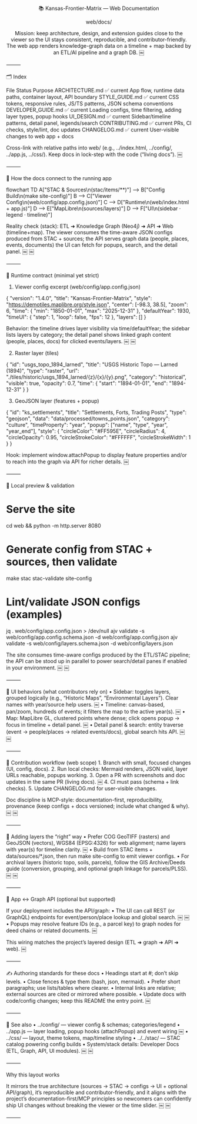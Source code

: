 <div align="center">


📚 Kansas-Frontier-Matrix — Web Documentation

web/docs/

Mission: keep architecture, design, and extension guides close to the viewer so the UI stays consistent, reproducible, and contributor-friendly. The web app renders knowledge-graph data on a timeline + map backed by an ETL/AI pipeline and a graph DB.  ￼

</div>



⸻

🗂️ Index

File	Status	Purpose
ARCHITECTURE.md	✅ current	App flow, runtime data paths, container layout, API boundary
STYLE_GUIDE.md	✅ current	CSS tokens, responsive rules, JS/TS patterns, JSON schema conventions
DEVELOPER_GUIDE.md	✅ current	Loading configs, time filtering, adding layer types, popup hooks
UI_DESIGN.md	✅ current	Sidebar/timeline patterns, detail panel, legends/search
CONTRIBUTING.md	✅ current	PRs, CI checks, style/lint, doc updates
CHANGELOG.md	✅ current	User-visible changes to web app + docs

Cross-link with relative paths into web/ (e.g., ../index.html, ../config/, ../app.js, ../css/). Keep docs in lock-step with the code (“living docs”).  ￼

⸻

🔌 How the docs connect to the running app

flowchart TD
  A["STAC & Sources\n(stac/items/**)"] --> B["Config Build\n(make site-config)"]
  B --> C["Viewer Config\n(web/config/app.config.json)"]
  C --> D["Runtime\n(web/index.html + app.js)"]
  D --> E["MapLibre\n(sources/layers)"]
  D --> F["UI\n(sidebar · legend · timeline)"]

<!-- END OF MERMAID -->


Reality check (stack): ETL ➜ Knowledge Graph (Neo4j) ➜ API ➜ Web (timeline+map). The viewer consumes the time-aware JSON configs produced from STAC + sources; the API serves graph data (people, places, events, documents) the UI can fetch for popups, search, and the detail panel.  ￼  ￼

⸻

🧩 Runtime contract (minimal yet strict)

1) Viewer config excerpt (web/config/app.config.json)

{
  "version": "1.4.0",
  "title": "Kansas-Frontier-Matrix",
  "style": "https://demotiles.maplibre.org/style.json",
  "center": [-98.3, 38.5],
  "zoom": 6,
  "time": { "min": "1850-01-01", "max": "2025-12-31" },
  "defaultYear": 1930,
  "timeUI": { "step": 1, "loop": false, "fps": 12 },
  "layers": []
}

Behavior: the timeline drives layer visibility via time/defaultYear; the sidebar lists layers by category; the detail panel shows linked graph content (people, places, docs) for clicked events/layers.  ￼  ￼

2) Raster layer (tiles)

{
  "id": "usgs_topo_1894_larned",
  "title": "USGS Historic Topo — Larned (1894)",
  "type": "raster",
  "url": "./tiles/historic/usgs_1894_larned/{z}/{x}/{y}.png",
  "category": "historical",
  "visible": true,
  "opacity": 0.7,
  "time": { "start": "1894-01-01", "end": "1894-12-31" }
}

3) GeoJSON layer (features + popup)

{
  "id": "ks_settlements",
  "title": "Settlements, Forts, Trading Posts",
  "type": "geojson",
  "data": "data/processed/towns_points.json",
  "category": "culture",
  "timeProperty": "year",
  "popup": ["name", "type", "year", "year_end"],
  "style": {
    "circleColor": "#FF595E",
    "circleRadius": 4,
    "circleOpacity": 0.95,
    "circleStrokeColor": "#FFFFFF",
    "circleStrokeWidth": 1
  }
}

Hook: implement window.attachPopup to display feature properties and/or to reach into the graph via API for richer details.  ￼

⸻

🧪 Local preview & validation

# Serve the site
cd web && python -m http.server 8080

# Generate config from STAC + sources, then validate
make stac stac-validate site-config

# Lint/validate JSON configs (examples)
jq . web/config/app.config.json > /dev/null
ajv validate -s web/config/app.config.schema.json -d web/config/app.config.json
ajv validate -s web/config/layers.schema.json      -d web/config/layers.json

The site consumes time-aware configs produced by the ETL/STAC pipeline; the API can be stood up in parallel to power search/detail panes if enabled in your environment.  ￼  ￼

⸻

🧭 UI behaviors (what contributors rely on)
	•	Sidebar: toggles layers, grouped logically (e.g., “Historic Maps”, “Environmental Layers”). Clear names with year/source help users.  ￼
	•	Timeline: canvas-based, pan/zoom, hundreds of events; it filters the map to the active year(s).  ￼
	•	Map: MapLibre GL, clustered points where dense; click opens popup → focus in timeline + detail panel.  ￼
	•	Detail panel & search: entity traverse (event → people/places → related events/docs), global search hits API.  ￼  ￼

⸻

🔁 Contribution workflow (web scope)
	1.	Branch with small, focused changes (UI, config, docs).
	2.	Run local checks: Mermaid renders, JSON valid, layer URLs reachable, popups working.
	3.	Open a PR with screenshots and doc updates in the same PR (living docs).  ￼
	4.	CI must pass (schema + link checks).
	5.	Update CHANGELOG.md for user-visible changes.

Doc discipline is MCP-style: documentation-first, reproducibility, provenance (keep configs + docs versioned; include what changed & why).  ￼  ￼

⸻

🧱 Adding layers the “right” way
	•	Prefer COG GeoTIFF (rasters) and GeoJSON (vectors), WGS84 (EPSG:4326) for web alignment; name layers with year(s) for timeline clarity.  ￼
	•	Build from STAC items + data/sources/*.json, then run make site-config to emit viewer configs.
	•	For archival layers (historic topo, soils, parcels), follow the GIS Archive/Deeds guide (conversion, grouping, and optional graph linkage for parcels/PLSS).  ￼  ￼

⸻

🔗 App ↔ Graph API (optional but supported)

If your deployment includes the API/graph:
	•	The UI can call REST (or GraphQL) endpoints for event/person/place lookup and global search.  ￼  ￼
	•	Popups may resolve feature IDs (e.g., a parcel key) to graph nodes for deed chains or related documents.  ￼

This wiring matches the project’s layered design (ETL ➜ graph ➜ API ➜ web).  ￼

⸻

✍️ Authoring standards for these docs
	•	Headings start at #; don’t skip levels.
	•	Close fences & type them (bash, json, mermaid).
	•	Prefer short paragraphs; use lists/tables where clearer.
	•	Internal links are relative; external sources are cited or mirrored where possible.
	•	Update docs with code/config changes; keep this README the entry point.  ￼

⸻

🧭 See also
	•	../config/ — viewer config & schemas; categories/legend
	•	../app.js — layer loading, popup hooks (attachPopup) and event wiring  ￼
	•	../css/ — layout, theme tokens, map/timeline styling
	•	../../stac/ — STAC catalog powering config builds
	•	System/stack details: Developer Docs (ETL, Graph, API, UI modules).  ￼  ￼

⸻

Why this layout works

It mirrors the true architecture (sources → STAC → configs → UI + optional API/graph), it’s reproducible and contributor-friendly, and it aligns with the project’s documentation-first/MCP principles so newcomers can confidently ship UI changes without breaking the viewer or the time slider.  ￼  ￼

⸻
